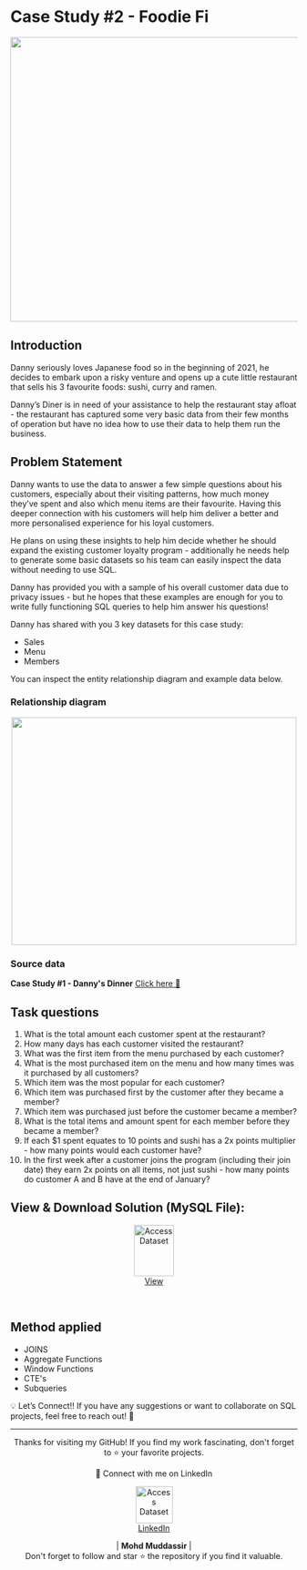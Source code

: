 # Case Study #2 - Foodie Fi 

<div align="center">
    <img src="https://8weeksqlchallenge.com/images/case-study-designs/1.png" width="600px" height="500px">
</div> 

## Introduction
Danny seriously loves Japanese food so in the beginning of 2021, he decides to embark upon a risky venture and opens up a cute little restaurant that sells his 3 favourite foods: sushi, curry and ramen.

Danny’s Diner is in need of your assistance to help the restaurant stay afloat - the restaurant has captured some very basic data from their few months of operation but have no idea how to use their data to help them run the business.
## Problem Statement
Danny wants to use the data to answer a few simple questions about his customers, especially about their visiting patterns, how much money they’ve spent and also which menu items are their favourite. Having this deeper connection with his customers will help him deliver a better and more personalised experience for his loyal customers.

He plans on using these insights to help him decide whether he should expand the existing customer loyalty program - additionally he needs help to generate some basic datasets so his team can easily inspect the data without needing to use SQL.

Danny has provided you with a sample of his overall customer data due to privacy issues - but he hopes that these examples are enough for you to write fully functioning SQL queries to help him answer his questions!

Danny has shared with you 3 key datasets for this case study:
- Sales
- Menu
- Members

You can inspect the entity relationship diagram and example data below.
### Relationship diagram
<div align="center">
    <img src="https://user-images.githubusercontent.com/81607668/127271130-dca9aedd-4ca9-4ed8-b6ec-1e1920dca4a8.png" width="500px" height="400px">
</div> 

### Source data
**Case Study #1 - Danny's Dinner** [Click here 🔗](https://8weeksqlchallenge.com/case-study-1/)
## Task questions
1. What is the total amount each customer spent at the restaurant?
2. How many days has each customer visited the restaurant?
3. What was the first item from the menu purchased by each customer?
4. What is the most purchased item on the menu and how many times was it purchased by all customers?
5. Which item was the most popular for each customer?
6. Which item was purchased first by the customer after they became a member?
7. Which item was purchased just before the customer became a member?
8. What is the total items and amount spent for each member before they became a member?
9. If each $1 spent equates to 10 points and sushi has a 2x points multiplier - how many points would each customer have?
10. In the first week after a customer joins the program (including their join date) they earn 2x points on all items, not just sushi - how many points do customer A and B have at the end of January?

## View & Download Solution (MySQL File):

<p align="center">
    <a href="https://github.com/mohd-muddassir99/8-Weeks-SQL-Challenge/blob/45a88b5568ad9e2ad815867e67271d9fee6957a4/Case%20Study%20%231%20-%20Danny's%20Dinner/Case%20Study%20%231%20-%20Danny's%20Diner.sql
">
        <img src="https://miro.medium.com/v2/resize:fit:900/0*hM4PQP9yoePYv-RB.png" width="70px" height="90px" alt="Access Dataset"><br>
        View
    </a>
</p> <br>

## Method applied 
- JOINS
- Aggregate Functions
- Window Functions
- CTE's
- Subqueries

💡 Let’s Connect!!
If you have any suggestions or want to collaborate on SQL projects, feel free to reach out! 🚀

 --- 
 
<div align="center">
<p align="center">
    Thanks for visiting my GitHub! If you find my work fascinating, don't forget to ⭐️ your favorite projects. 
    
🔗 Connect with me on LinkedIn 
 
  <p align="center">
    <a href="https://www.linkedin.com/in/mohd-muddassir99/">
        <img src="https://upload.wikimedia.org/wikipedia/commons/thumb/c/ca/LinkedIn_logo_initials.png/640px-LinkedIn_logo_initials.png" width="65px" alt="Access Dataset"><br>
        LinkedIn
    </a>

   | **Mohd Muddassir** | </a> <br>
Don't forget to follow and star ⭐ the repository if you find it valuable.
</div>


